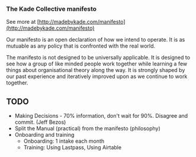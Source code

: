 ### The Kade Collective manifesto

See more at [http://madebykade.com/manifesto](http://madebykade.com/manifesto)

Our manifesto is an open declaration of how we intend to operate. It is as mutuable as any policy that is confronted with the real world.

The manifesto is not designed to be universally applicable.
It is designed to see how a group of like minded people work together while learning a few things about organisational theory along the way. It is strongly shaped by our past experience and iteratively improved upon as we continue to work together.



TODO
------------

- Making Decisions - 70% information, don't wait for 90%. Disagree and commit. (Jeff Bezos)
- Split the Manual (practical) from the manifesto (philosophy)
- Onboarding and training
  - Onboarding: 1 intake each month
  - Training: Using Lastpass, Using Airtable
